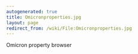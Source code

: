 ```yaml
---
autogenerated: true
title: Omicronproperties.jpg
layout: page
redirect_from: /wiki/File:Omicronproperties.jpg
---
```


Omicron property browser
